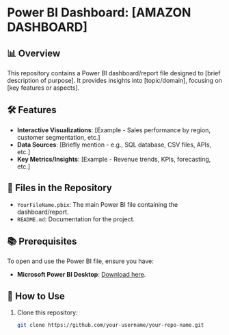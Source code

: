# Power BI Dashboard: [AMAZON DASHBOARD]

## 📊 Overview
This repository contains a Power BI dashboard/report file designed to [brief description of purpose]. It provides insights into [topic/domain], focusing on [key features or aspects].

## 🛠️ Features
- **Interactive Visualizations**: [Example - Sales performance by region, customer segmentation, etc.]
- **Data Sources**: [Briefly mention - e.g., SQL database, CSV files, APIs, etc.]
- **Key Metrics/Insights**: [Example - Revenue trends, KPIs, forecasting, etc.]

## 📁 Files in the Repository
- `YourFileName.pbix`: The main Power BI file containing the dashboard/report.
- `README.md`: Documentation for the project.

## 📚 Prerequisites
To open and use the Power BI file, ensure you have:
- **Microsoft Power BI Desktop**: [Download here](https://powerbi.microsoft.com/desktop/).

## 🚀 How to Use
1. Clone this repository:
   ```bash
   git clone https://github.com/your-username/your-repo-name.git
